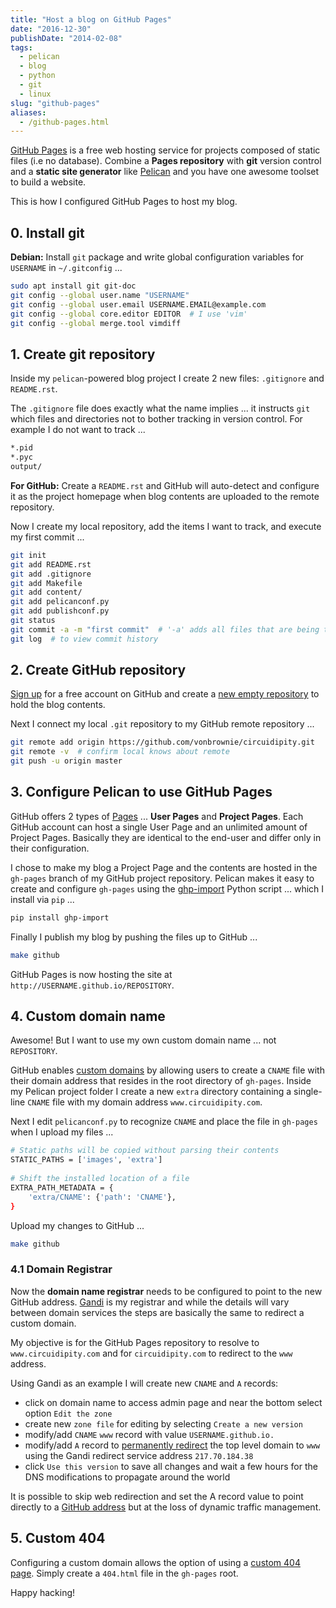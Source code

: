 ```yaml
---
title: "Host a blog on GitHub Pages"
date: "2016-12-30"
publishDate: "2014-02-08"
tags:
  - pelican
  - blog
  - python
  - git
  - linux
slug: "github-pages"
aliases:
  - /github-pages.html
---
```


[GitHub Pages](http://pages.github.com/) is a free web hosting service for projects composed of static files (i.e no database). Combine a **Pages repository** with **git** version control and a **static site generator** like [Pelican](http://www.circuidipity.com/pelican.html) and you have one awesome toolset to build a website.

This is how I configured GitHub Pages to host my blog.

## 0. Install git

**Debian:** Install `git` package and write global configuration variables for `USERNAME` in `~/.gitconfig` ...

```bash
sudo apt install git git-doc                                          
git config --global user.name "USERNAME"                                  
git config --global user.email USERNAME.EMAIL@example.com                        
git config --global core.editor EDITOR  # I use 'vim'                                     
git config --global merge.tool vimdiff                                    
```

## 1. Create git repository

Inside my `pelican`-powered blog project I create 2 new files: `.gitignore` and `README.rst`.

The `.gitignore` file does exactly what the name implies ... it instructs `git` which files and directories not to bother tracking in version control. For example I do not want to track ...

```bash
*.pid
*.pyc
output/
```

**For GitHub:** Create a `README.rst` and GitHub will auto-detect and configure it as the project homepage when blog contents are uploaded to the remote repository. 

Now I create my local repository, add the items I want to track, and execute my first commit ...

```bash
git init                                                                      
git add README.rst                                                            
git add .gitignore
git add Makefile
git add content/
git add pelicanconf.py
git add publishconf.py
git status                                                                    
git commit -a -m "first commit"  # '-a' adds all files that are being tracked and commits them 
git log  # to view commit history 
```

## 2. Create GitHub repository

[Sign up](https://help.github.com/articles/signing-up-for-a-new-github-account) for a free account on GitHub and create a [new empty repository](https://help.github.com/articles/creating-a-new-repository) to hold the blog contents.

Next I connect my local `.git` repository to my GitHub remote repository ...
                                            
```bash
git remote add origin https://github.com/vonbrownie/circuidipity.git
git remote -v  # confirm local knows about remote 
git push -u origin master
```

## 3. Configure Pelican to use GitHub Pages

GitHub offers 2 types of [Pages](https://help.github.com/articles/user-organization-and-project-pages) ... **User Pages** and **Project Pages**. Each GitHub account can host a single User Page and an unlimited amount of Project Pages. Basically they are identical to the end-user and differ only in their configuration.

I chose to make my blog a Project Page and the contents are hosted in the `gh-pages` branch of my GitHub project repository. Pelican makes it easy to create and configure `gh-pages` using the [ghp-import](https://github.com/davisp/ghp-import) Python script ... which I install via `pip` ...

```bash
pip install ghp-import
```

Finally I publish my blog by pushing the files up to GitHub ...

```bash
make github
```

GitHub Pages is now hosting the site at `http://USERNAME.github.io/REPOSITORY`.

## 4. Custom domain name

Awesome! But I want to use my own custom domain name ... not `REPOSITORY`.

GitHub enables [custom domains](https://help.github.com/articles/setting-up-a-custom-domain-with-pages) by allowing users to create a `CNAME` file with their domain address that resides in the root directory of `gh-pages`. Inside my Pelican project folder I create a new `extra` directory containing a single-line `CNAME` file with my domain address `www.circuidipity.com`.

Next I edit `pelicanconf.py` to recognize `CNAME` and place the file in `gh-pages` when I upload my files ...

```bash
# Static paths will be copied without parsing their contents                    
STATIC_PATHS = ['images', 'extra']                                              
                                                                                
# Shift the installed location of a file                                        
EXTRA_PATH_METADATA = {                                                         
    'extra/CNAME': {'path': 'CNAME'},                                       
}
```

Upload my changes to GitHub ...

```bash
make github
```

### 4.1 Domain Registrar

Now the **domain name registrar** needs to be configured to point to the new GitHub address. [Gandi](https://www.gandi.net/) is my registrar and while the details will vary between domain services the steps are basically the same to redirect a custom domain. 

My objective is for the GitHub Pages repository to resolve to `www.circuidipity.com` and for `circuidipity.com` to redirect to the `www` address.

Using Gandi as an example I will create new `CNAME` and `A` records:

* click on domain name to access admin page and near the bottom select option `Edit the zone`
* create new `zone file` for editing by selecting `Create a new version`
* modify/add `CNAME` `www` record with value `USERNAME.github.io.`
* modify/add `A` record to [permanently redirect](https://wiki.gandi.net/en/domains/management/domain-as-website/forwarding) the top level domain to `www` using the Gandi redirect service address `217.70.184.38`
* click `Use this version` to save all changes and wait a few hours for the DNS modifications to propagate around the world

It is possible to skip web redirection and set the A record value to point directly to a [GitHub address](https://help.github.com/articles/setting-up-a-custom-domain-with-pages) but at the loss of dynamic traffic management.

## 5. Custom 404

Configuring a custom domain allows the option of using a [custom 404 page](https://help.github.com/articles/custom-404-pages). Simply create a `404.html` file in the `gh-pages` root.

Happy hacking!
